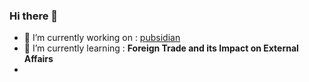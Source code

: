 ### Hi there 👋

<!--
**yoursamlan/yoursamlan** is a ✨ _special_ ✨ repository because its `README.md` (this file) appears on your GitHub profile.

Here are some ideas to get you started:-->

- 🔭 I’m currently working on : [pubsidian](https://github.com/yoursamlan/pubsidian)
- 🌱 I’m currently learning : **Foreign Trade and its Impact on External Affairs**
- <!--
- 👯 I’m looking to collaborate on ...
- 🤔 I’m looking for help with ...
- 💬 Ask me about ...
- 📫 How to reach me: ...
- 😄 Pronouns: ...
- ⚡ Fun fact: ...
-->

### GitHub stats

![Github stats](https://github-readme-stats.vercel.app/api?username=yoursamlan&theme=graywhite&show_icons=true&count_private=true&include_all_commits=true&)

### Profile Views
![Profile views](https://gpvc.arturio.dev/yoursamlan)
 

